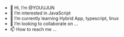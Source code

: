 - 👋 Hi, I’m @YOUUJUN
- 👀 I’m interested in JavaScript
- 🌱 I’m currently learning Hybrid App, typescript, linux
- 💞️ I’m looking to collaborate on ...
- 📫 How to reach me ...

<!---
YOUUJUN/YOUUJUN is a ✨ special ✨ repository because its `README.md` (this file) appears on your GitHub profile.
You can click the Preview link to take a look at your changes.
--->
